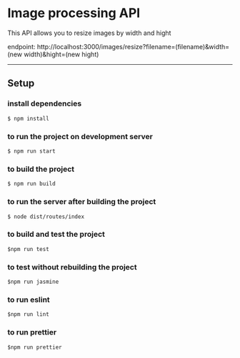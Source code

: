 # Image processing API

This API allows you to resize images by width and hight

endpoint: http://localhost:3000/images/resize?filename=(filename)&width=(new width)&hight=(new hight)

---

## Setup

### install dependencies

    $ npm install

### to run the project on development server

    $ npm run start

### to build the project

    $ npm run build

### to run the server after building the project

    $ node dist/routes/index

### to build and test the project

    $npm run test

### to test without rebuilding the project

    $npm run jasmine

### to run eslint

    $npm run lint

### to run prettier

    $npm run prettier
